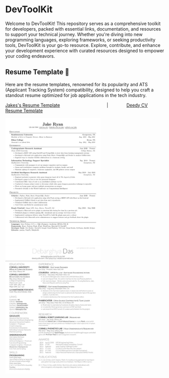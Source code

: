 # DevToolKit

Welcome to DevToolKit! This repository serves as a comprehensive toolkit for developers, packed with essential links, documentation, and resources to support your technical journey. Whether you're diving into new programming languages, exploring frameworks, or seeking productivity tools, DevToolKit is your go-to resource. Explore, contribute, and enhance your development experience with curated resources designed to empower your coding endeavors.


## Resume Template 🗿

Here are the resume templates, renowned for its popularity and ATS (Applicant Tracking System) compatibility, designed to help you craft a standout resume optimized for job applications in the tech industry.

[Jakes's Resume Template](https://www.overleaf.com/latex/templates/jakes-resume/syzfjbzwjncs) &emsp; &emsp; &emsp; &emsp; &emsp; &emsp; &emsp; &emsp; | &emsp; &emsp; &emsp;  [Deedy CV Resume Template](https://www.overleaf.com/latex/templates/deedy-cv/bjryvfsjdyxz)

<div>
<img src="https://github.com/Nitesh-thapliyal/DevToolkit/blob/main/assets/jakesResumeTemplate.png" height="400px" width="300px">
&emsp;&emsp;
<img src="https://github.com/Nitesh-thapliyal/DevToolkit/blob/main/assets/deedyCV.png" height="400px" width="300px">
</div>

